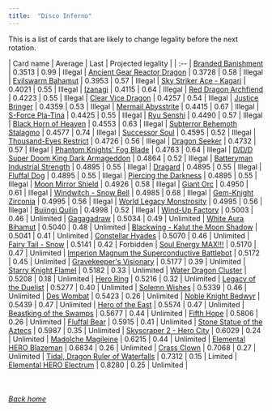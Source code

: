 ```yaml
---
title:  "Disco Inferno"
---
```


This is a list of cards that are likely to change legality before the next rotation.

| Card name | Average | Last | Projected legality |
| :-- |
[Branded Banishment](https://db.ygoprodeck.com/card/?search=Branded%20Banishment) | 0.3513 | 0.99 | Illegal |
[Ancient Gear Reactor Dragon](https://db.ygoprodeck.com/card/?search=Ancient%20Gear%20Reactor%20Dragon) | 0.3728 | 0.58 | Illegal |
[Evilswarm Bahamut](https://db.ygoprodeck.com/card/?search=Evilswarm%20Bahamut) | 0.3953 | 0.57 | Illegal |
[Sky Striker Ace - Kagari](https://db.ygoprodeck.com/card/?search=Sky%20Striker%20Ace%20-%20Kagari) | 0.4021 | 0.55 | Illegal |
[Izanagi](https://db.ygoprodeck.com/card/?search=Izanagi) | 0.4115 | 0.64 | Illegal |
[Red Dragon Archfiend](https://db.ygoprodeck.com/card/?search=Red%20Dragon%20Archfiend) | 0.4223 | 0.55 | Illegal |
[Clear Vice Dragon](https://db.ygoprodeck.com/card/?search=Clear%20Vice%20Dragon) | 0.4257 | 0.54 | Illegal |
[Justice Bringer](https://db.ygoprodeck.com/card/?search=Justice%20Bringer) | 0.4359 | 0.53 | Illegal |
[Mermail Abysstrite](https://db.ygoprodeck.com/card/?search=Mermail%20Abysstrite) | 0.4415 | 0.67 | Illegal |
[S-Force Pla-Tina](https://db.ygoprodeck.com/card/?search=S-Force%20Pla-Tina) | 0.4425 | 0.55 | Illegal |
[Ryu Senshi](https://db.ygoprodeck.com/card/?search=Ryu%20Senshi) | 0.4490 | 0.57 | Illegal |
[Black Horn of Heaven](https://db.ygoprodeck.com/card/?search=Black%20Horn%20of%20Heaven) | 0.4553 | 0.63 | Illegal |
[Subterror Behemoth Stalagmo](https://db.ygoprodeck.com/card/?search=Subterror%20Behemoth%20Stalagmo) | 0.4577 | 0.74 | Illegal |
[Successor Soul](https://db.ygoprodeck.com/card/?search=Successor%20Soul) | 0.4595 | 0.52 | Illegal |
[Thousand-Eyes Restrict](https://db.ygoprodeck.com/card/?search=Thousand-Eyes%20Restrict) | 0.4726 | 0.56 | Illegal |
[Dragon Seeker](https://db.ygoprodeck.com/card/?search=Dragon%20Seeker) | 0.4732 | 0.57 | Illegal |
[Phantom Knights' Fog Blade](https://db.ygoprodeck.com/card/?search=Phantom%20Knights'%20Fog%20Blade) | 0.4763 | 0.64 | Illegal |
[D/D/D Super Doom King Dark Armageddon](https://db.ygoprodeck.com/card/?search=D/D/D%20Super%20Doom%20King%20Dark%20Armageddon) | 0.4864 | 0.52 | Illegal |
[Batteryman Industrial Strength](https://db.ygoprodeck.com/card/?search=Batteryman%20Industrial%20Strength) | 0.4895 | 0.55 | Illegal |
[Dragard](https://db.ygoprodeck.com/card/?search=Dragard) | 0.4895 | 0.55 | Illegal |
[Fluffal Dog](https://db.ygoprodeck.com/card/?search=Fluffal%20Dog) | 0.4895 | 0.55 | Illegal |
[Piercing the Darkness](https://db.ygoprodeck.com/card/?search=Piercing%20the%20Darkness) | 0.4895 | 0.55 | Illegal |
[Moon Mirror Shield](https://db.ygoprodeck.com/card/?search=Moon%20Mirror%20Shield) | 0.4926 | 0.58 | Illegal |
[Giant Orc](https://db.ygoprodeck.com/card/?search=Giant%20Orc) | 0.4950 | 0.61 | Illegal |
[Windwitch - Snow Bell](https://db.ygoprodeck.com/card/?search=Windwitch%20-%20Snow%20Bell) | 0.4985 | 0.68 | Illegal |
[Gem-Knight Zirconia](https://db.ygoprodeck.com/card/?search=Gem-Knight%20Zirconia) | 0.4995 | 0.56 | Illegal |
[World Legacy Monstrosity](https://db.ygoprodeck.com/card/?search=World%20Legacy%20Monstrosity) | 0.4995 | 0.56 | Illegal |
[Bujingi Quilin](https://db.ygoprodeck.com/card/?search=Bujingi%20Quilin) | 0.4998 | 0.52 | Illegal |
[Wind-Up Factory](https://db.ygoprodeck.com/card/?search=Wind-Up%20Factory) | 0.5003 | 0.46 | Unlimited |
[Gagagadraw](https://db.ygoprodeck.com/card/?search=Gagagadraw) | 0.5034 | 0.49 | Unlimited |
[White Aura Bihamut](https://db.ygoprodeck.com/card/?search=White%20Aura%20Bihamut) | 0.5040 | 0.48 | Unlimited |
[Blackwing - Kalut the Moon Shadow](https://db.ygoprodeck.com/card/?search=Blackwing%20-%20Kalut%20the%20Moon%20Shadow) | 0.5041 | 0.41 | Unlimited |
[Constellar Hyades](https://db.ygoprodeck.com/card/?search=Constellar%20Hyades) | 0.5070 | 0.46 | Unlimited |
[Fairy Tail - Snow](https://db.ygoprodeck.com/card/?search=Fairy%20Tail%20-%20Snow) | 0.5141 | 0.42 | Forbidden |
[Soul Energy MAX!!!](https://db.ygoprodeck.com/card/?search=Soul%20Energy%20MAX!!!) | 0.5170 | 0.47 | Unlimited |
[Imperion Magnum the Superconductive Battlebot](https://db.ygoprodeck.com/card/?search=Imperion%20Magnum%20the%20Superconductive%20Battlebot) | 0.5172 | 0.45 | Unlimited |
[Gravekeeper's Visionary](https://db.ygoprodeck.com/card/?search=Gravekeeper's%20Visionary) | 0.5177 | 0.39 | Unlimited |
[Starry Knight Flamel](https://db.ygoprodeck.com/card/?search=Starry%20Knight%20Flamel) | 0.5182 | 0.33 | Unlimited |
[Water Dragon Cluster](https://db.ygoprodeck.com/card/?search=Water%20Dragon%20Cluster) | 0.5208 | 0.18 | Unlimited |
[Hero Ring](https://db.ygoprodeck.com/card/?search=Hero%20Ring) | 0.5216 | 0.32 | Unlimited |
[Legacy of the Duelist](https://db.ygoprodeck.com/card/?search=Legacy%20of%20the%20Duelist) | 0.5277 | 0.40 | Unlimited |
[Solemn Wishes](https://db.ygoprodeck.com/card/?search=Solemn%20Wishes) | 0.5339 | 0.46 | Unlimited |
[Des Wombat](https://db.ygoprodeck.com/card/?search=Des%20Wombat) | 0.5423 | 0.26 | Unlimited |
[Noble Knight Bedwyr](https://db.ygoprodeck.com/card/?search=Noble%20Knight%20Bedwyr) | 0.5439 | 0.47 | Unlimited |
[Hero of the East](https://db.ygoprodeck.com/card/?search=Hero%20of%20the%20East) | 0.5574 | 0.47 | Unlimited |
[Beastking of the Swamps](https://db.ygoprodeck.com/card/?search=Beastking%20of%20the%20Swamps) | 0.5677 | 0.44 | Unlimited |
[Fifth Hope](https://db.ygoprodeck.com/card/?search=Fifth%20Hope) | 0.5806 | 0.26 | Unlimited |
[Fluffal Bear](https://db.ygoprodeck.com/card/?search=Fluffal%20Bear) | 0.5915 | 0.41 | Unlimited |
[Stone Statue of the Aztecs](https://db.ygoprodeck.com/card/?search=Stone%20Statue%20of%20the%20Aztecs) | 0.5987 | 0.35 | Unlimited |
[Skyscraper 2 - Hero City](https://db.ygoprodeck.com/card/?search=Skyscraper%202%20-%20Hero%20City) | 0.6029 | 0.24 | Unlimited |
[Madolche Magileine](https://db.ygoprodeck.com/card/?search=Madolche%20Magileine) | 0.6215 | 0.44 | Unlimited |
[Elemental HERO Blazeman](https://db.ygoprodeck.com/card/?search=Elemental%20HERO%20Blazeman) | 0.6834 | 0.26 | Unlimited |
[Crass Clown](https://db.ygoprodeck.com/card/?search=Crass%20Clown) | 0.7068 | 0.27 | Unlimited |
[Tidal, Dragon Ruler of Waterfalls](https://db.ygoprodeck.com/card/?search=Tidal,%20Dragon%20Ruler%20of%20Waterfalls) | 0.7312 | 0.15 | Limited |
[Elemental HERO Electrum](https://db.ygoprodeck.com/card/?search=Elemental%20HERO%20Electrum) | 0.8280 | 0.25 | Unlimited |

<br>

###### [Back home](index)